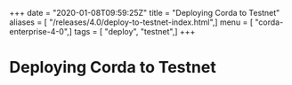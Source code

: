 +++
date = "2020-01-08T09:59:25Z"
title = "Deploying Corda to Testnet"
aliases = [ "/releases/4.0/deploy-to-testnet-index.html",]
menu = [ "corda-enterprise-4-0",]
tags = [ "deploy", "testnet",]
+++


# Deploying Corda to Testnet



